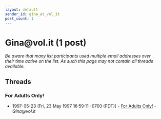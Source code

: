 ```yaml
---
layout: default
sender_id: gina_at_vol_it
post_count: 1
---
```


# Gina<span>@</span>vol.it (1 post)

_Be aware that many list participants used multiple email addresses over their time active on the list. As such this page may not contain all threads available._

## Threads

### For Adults Only!
+ 1997-05-23 (Fri, 23 May 1997 16:59:11 -0700 (PDT)) - [For Adults Only!](/archive/1997/05/364d80fe703eeabb1781acdb6eafcf12c38ff2c5eeb7cd1a04318b3637eaa070) - _Gina@vol.it_

